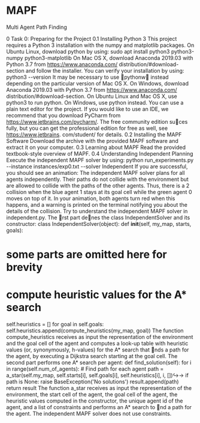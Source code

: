 # MAPF
Multi Agent Path Finding

0 Task 0: Preparing for the Project
0.1 Installing Python 3
This project requires a Python 3 installation with the numpy and matplotlib packages. On Ubuntu
Linux, download python by using:
sudo apt install python3 python3-numpy python3-matplotlib
On Mac OS X, download Anaconda 2019.03 with Python 3.7 from https://www.anaconda.com/
distribution/#download-section and follow the installer. You can verify your installation by
using:
python3 --version
It may be necessary to use pythonw instead depending on the particular version of Mac OS X.
On Windows, download Anaconda 2019.03 with Python 3.7 from https://www.anaconda.com/
distribution/#download-section.
On Ubuntu Linux and Mac OS X, use python3 to run python. On Windows, use python instead.
You can use a plain text editor for the project. If you would like to use an IDE, we recommend that
you download PyCharm from https://www.jetbrains.com/pycharm/. The free community edition
suces fully, but you can get the professional edition for free as well, see https://www.jetbrains.
com/student/ for details.
0.2 Installing the MAPF Software
Download the archive with the provided MAPF software and extract it on your computer.
0.3 Learning about MAPF
Read the provided textbook-style overview of MAPF.
0.4 Understanding Independent Planning
Execute the independent MAPF solver by using:
python run_experiments.py --instance instances/exp0.txt --solver Independent
If you are successful, you should see an animation:
The independent MAPF solver plans for all agents independently. Their paths do not collide with
the environment but are allowed to collide with the paths of the other agents. Thus, there is a
2
collision when the blue agent 1 stays at its goal cell while the green agent 0 moves on top of it. In
your animation, both agents turn red when this happens, and a warning is printed on the terminal
notifying you about the details of the collision.
Try to understand the independent MAPF solver in independent.py. The rst part denes the
class IndependentSolver and its constructor:
class IndependentSolver(object):
def __init__(self, my_map, starts, goals):
# some parts are omitted here for brevity
# compute heuristic values for the A* search
self.heuristics = []
for goal in self.goals:
self.heuristics.append(compute_heuristics(my_map, goal))
The function compute_heuristics receives as input the representation of the environment and the
goal cell of the agent and computes a look-up table with heuristic values (or, synonymously, h-values)
for the A* search that nds a path for the agent, by executing a Dijkstra search starting at the goal
cell.
The second part performs one A* search per agent:
def find_solution(self):
for i in range(self.num_of_agents): # Find path for each agent
path = a_star(self.my_map, self.starts[i], self.goals[i],
self.heuristics[i], i, [])↪→
if path is None:
raise BaseException('No solutions')
result.append(path)
return result
The function a_star receives as input the representation of the environment, the start cell of the
agent, the goal cell of the agent, the heuristic values computed in the constructor, the unique agent
id of the agent, and a list of constraints and performs an A* search to nd a path for the agent.
The independent MAPF solver does not use constraints.

